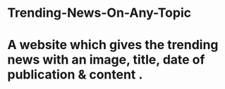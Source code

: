 # Trending-News-On-Any-Topic
# A website which gives the trending news with an image, title, date of publication &amp; content .
